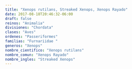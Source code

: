 ```yaml
---
title: "Xenops rutilans, Streaked Xenops, Xenops Rayado"
date: 2017-08-18T20:46:32-06:00
draft: false
reinos: "Animalia"
divisiones: "Chordata"
clases: "Aves"
ordenes: "Passeriformes"
familias: "Furnariidae "
generos: "Xenops"
nombre_cientifico: "Xenops rutilans"
nombre_comun: "Xenops Rayado"
nombre_ingles: "Streaked Xenops"
---
```

